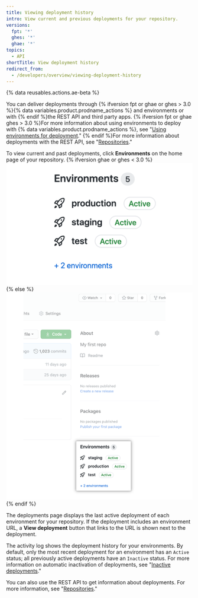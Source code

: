 ```yaml
---
title: Viewing deployment history
intro: View current and previous deployments for your repository.
versions:
  fpt: '*'
  ghes: '*'
  ghae: '*'
topics:
  - API
shortTitle: View deployment history
redirect_from:
  - /developers/overview/viewing-deployment-history
---
```


{% data reusables.actions.ae-beta %}

You can deliver deployments through {% ifversion fpt or ghae or ghes > 3.0 %}{% data variables.product.prodname_actions %} and environments or with {% endif %}the REST API and third party apps. {% ifversion fpt or ghae ghes > 3.0 %}For more information about using environments to deploy with {% data variables.product.prodname_actions %}, see "[Using environments for deployment](/actions/deployment/using-environments-for-deployment)." {% endif %}For more information about deployments with the REST API, see "[Repositories](/rest/reference/repos#deployments)."

To view current and past deployments, click **Environments** on the home page of your repository.
{% ifversion ghae or ghes < 3.0 %}
![Environments](/assets/images/enterprise/2.22/environments-sidebar.png){% else %}
![Environments](/assets/images/environments-sidebar.png){% endif %}

The deployments page displays the last active deployment of each environment for your repository. If the deployment includes an environment URL, a **View deployment** button that links to the URL is shown next to the deployment.

The activity log shows the deployment history for your environments. By default, only the most recent deployment for an environment has an `Active` status; all previously active deployments have an `Inactive` status. For more information on automatic inactivation of deployments, see "[Inactive deployments](/rest/reference/repos#inactive-deployments)."

You can also use the REST API to get information about deployments. For more information, see "[Repositories](/rest/reference/repos#deployments)."
